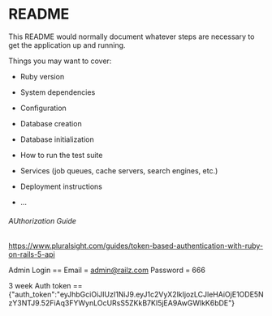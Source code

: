 # README

This README would normally document whatever steps are necessary to get the
application up and running.

Things you may want to cover:

* Ruby version

* System dependencies

* Configuration

* Database creation

* Database initialization

* How to run the test suite

* Services (job queues, cache servers, search engines, etc.)

* Deployment instructions

* ...



 ###### AUthorization Guide #######
https://www.pluralsight.com/guides/token-based-authentication-with-ruby-on-rails-5-api

Admin Login ==
                 Email = admin@railz.com
                 Password = 666

3 week Auth token == {"auth_token":"eyJhbGciOiJIUzI1NiJ9.eyJ1c2VyX2lkIjozLCJleHAiOjE1ODE5NzY3NTJ9.52FiAq3FYWynLOcURsS5ZKkB7KI5jEA9AwGWlkK6bDE"}
